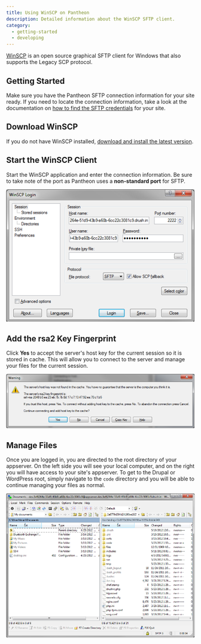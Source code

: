 ```yaml
---
title: Using WinSCP on Pantheon
description: Detailed information about the WinSCP SFTP client.
category:
  - getting-started
  - developing
---
```

[WinSCP](http://winscp.net/eng/index.php) is an open source graphical SFTP client for Windows that also supports the Legacy SCP protocol.

## Getting Started

Make sure you have the Pantheon SFTP connection information for your site ready. If you need to locate the connection information, take a look at the documentation on [how to find the SFTP credentials](/docs/articles/sites/code/developing-directly-with-sftp-mode#sftp-connection-information) for your site.

## Download WinSCP

If you do not have WinSCP installed, [download and install the latest version](http://winscp.net/eng/index.php).

## Start the WinSCP Client

Start the WinSCP application and enter the connection information. Be sure to take note of the port as Pantheon uses a **non-standard port** for SFTP.

![Put in your Pantheon SFTP information](/source/docs/assets/images/desk_images/50344.png)

## Add the rsa2 Key Fingerprint

Click **Yes** to accept the server's host key for the current session so it is stored in cache. This will allow you to connect to the server and manage your files for the current session.

![RSA fingerprint](/source/docs/assets/images/desk_images/50345.png)

## Manage Files

Once you are logged in, you are directed to the root directory of your appserver. On the left side you will see your local computer, and on the right you will have access to your site's appserver. To get to the Drupal  or WordPress root, simply navigate to the `code` directory and you will be able to continue managing your files as normal.



 ![Connect to your Pantheon site](/source/docs/assets/images/desk_images/50346.png)
